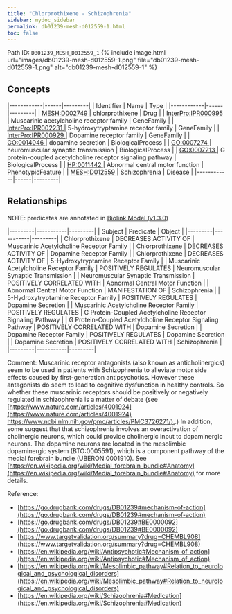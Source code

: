 ```yaml
---
title: "Chlorprothixene - Schizophrenia"
sidebar: mydoc_sidebar
permalink: db01239-mesh-d012559-1.html
toc: false 
---
```



Path ID: `DB01239_MESH_D012559_1`
{% include image.html url="images/db01239-mesh-d012559-1.png" file="db01239-mesh-d012559-1.png" alt="db01239-mesh-d012559-1" %}

## Concepts

|------------|------|---------|
| Identifier | Name | Type    |
|------------|------|---------|
| <a href="https://identifiers.org/MESH:D002749">MESH:D002749 </a> | chlorprothixene | Drug |
| <a href="https://identifiers.org/InterPro:IPR000995">InterPro:IPR000995 </a> | Muscarinic acetylcholine receptor family | GeneFamily |
| <a href="https://identifiers.org/InterPro:IPR002231">InterPro:IPR002231 </a> | 5-hydroxytryptamine receptor family | GeneFamily |
| <a href="https://identifiers.org/InterPro:IPR000929">InterPro:IPR000929 </a> | Dopamine receptor family | GeneFamily |
| <a href="https://identifiers.org/GO:0014046">GO:0014046 </a> | dopamine secretion | BiologicalProcess |
| <a href="https://identifiers.org/GO:0007274">GO:0007274 </a> | neuromuscular synaptic transmission | BiologicalProcess |
| <a href="https://identifiers.org/GO:0007213">GO:0007213 </a> | G protein-coupled acetylcholine receptor signaling pathway | BiologicalProcess |
| <a href="https://identifiers.org/HP:0011442">HP:0011442 </a> | Abnormal central motor function | PhenotypicFeature |
| <a href="https://identifiers.org/MESH:D012559">MESH:D012559 </a> | Schizophrenia | Disease |
|------------|------|---------|

## Relationships


NOTE: predicates are annotated in <a href="https://github.com/biolink/biolink-model/releases/tag/v1.3.0">Biolink Model (v1.3.0)</a>

|---------|-----------|---------|
| Subject | Predicate | Object  |
|---------|-----------|---------|
| Chlorprothixene | DECREASES ACTIVITY OF | Muscarinic Acetylcholine Receptor Family |
| Chlorprothixene | DECREASES ACTIVITY OF | Dopamine Receptor Family |
| Chlorprothixene | DECREASES ACTIVITY OF | 5-Hydroxytryptamine Receptor Family |
| Muscarinic Acetylcholine Receptor Family | POSITIVELY REGULATES | Neuromuscular Synaptic Transmission |
| Neuromuscular Synaptic Transmission | POSITIVELY CORRELATED WITH | Abnormal Central Motor Function |
| Abnormal Central Motor Function | MANIFESTATION OF | Schizophrenia |
| 5-Hydroxytryptamine Receptor Family | POSITIVELY REGULATES | Dopamine Secretion |
| Muscarinic Acetylcholine Receptor Family | POSITIVELY REGULATES | G Protein-Coupled Acetylcholine Receptor Signaling Pathway |
| G Protein-Coupled Acetylcholine Receptor Signaling Pathway | POSITIVELY CORRELATED WITH | Dopamine Secretion |
| Dopamine Receptor Family | POSITIVELY REGULATES | Dopamine Secretion |
| Dopamine Secretion | POSITIVELY CORRELATED WITH | Schizophrenia |
|---------|-----------|---------|

Comment: Muscarinic receptor antagonists (also known as anticholinergics) seem to be used in patients with Schizophrenia to alleviate motor side effects caused by first-generation antipsychotics. However these antagonists do seem to lead to cognitive dysfunction in healthy controls. So whether these muscarinic receptors should be positively or negatively regulated in schizophrenia is a matter of debate (see [https://www.nature.com/articles/4001924](https://www.nature.com/articles/4001924) [https://www.ncbi.nlm.nih.gov/pmc/articles/PMC3726271/).](https://www.ncbi.nlm.nih.gov/pmc/articles/PMC3726271/).) In addition, some suggest that that schizophrenia involves an overactivation of cholinergic neurons, which could provide cholinergic input to dopaminergic neurons. The dopamine neurons are located in the mesolimbic dopaminergic system (BTO:0005591), which is a component pathway of the medial forebrain bundle (UBERON:0001910). See [https://en.wikipedia.org/wiki/Medial_forebrain_bundle#Anatomy](https://en.wikipedia.org/wiki/Medial_forebrain_bundle#Anatomy) for more details.

Reference: 
  - [https://go.drugbank.com/drugs/DB01239#mechanism-of-action](https://go.drugbank.com/drugs/DB01239#mechanism-of-action)
  - [https://go.drugbank.com/drugs/DB01239#BE0000092](https://go.drugbank.com/drugs/DB01239#BE0000092)
  - [https://www.targetvalidation.org/summary?drug=CHEMBL908](https://www.targetvalidation.org/summary?drug=CHEMBL908)
  - [https://en.wikipedia.org/wiki/Antipsychotic#Mechanism_of_action](https://en.wikipedia.org/wiki/Antipsychotic#Mechanism_of_action)
  - [https://en.wikipedia.org/wiki/Mesolimbic_pathway#Relation_to_neurological_and_psychological_disorders](https://en.wikipedia.org/wiki/Mesolimbic_pathway#Relation_to_neurological_and_psychological_disorders)
  - [https://en.wikipedia.org/wiki/Schizophrenia#Medication](https://en.wikipedia.org/wiki/Schizophrenia#Medication)
